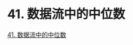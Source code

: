 # 41. 数据流中的中位数

[41. 数据流中的中位数](https://leetcode-cn.com/problems/shu-ju-liu-zhong-de-zhong-wei-shu-lcof/)

